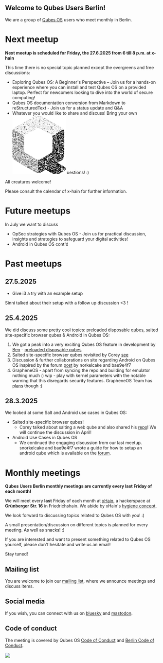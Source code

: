 ## Welcome to Qubes Users Berlin!

We are a group of [Qubes OS](https://www.qubes-os.org) users who meet monthly in Berlin. 

# Next meetup

**Next meetup is scheduled for Friday, the 27.6.2025 from 6 till 8 p.m. at x-hain**

This time there is no special topic planned except the evergreens and free discussions:

- Exploring Qubes OS: A Beginner's Perspective – Join us for a hands-on experience where you can install and test Qubes OS on a provided laptop. Perfect for newcomers looking to dive into the world of secure computing!
- Qubes OS documentation conversion from Markdown to reStructuredText - Join us for a status update and Q&A
- Whatever you would like to share and discuss! Bring your own ![Q](./qubes-logo-grain2.png) uestions! :)

All creatures welcome!

Please consult the calendar of x-hain for further information.

# Future meetups

In July we want to discuss

- OpSec strategies with Qubes OS - Join us for practical discussion, insights and strategies to safeguard your digital activities!
- Android in Qubes OS cont'd


# Past meetups

## 27.5.2025

- Give i3 a try with an example setup 

Sinni talked about their setup with a follow up discussion <3 !


## 25.4.2025

We did discuss some pretty cool topics: preloaded disposable qubes, salted site-specific browser qubes & Android in Qubes OS:

1. We got a peak into a very exciting Qubes OS feature in development by [Ben](https://github.com/ben-grande) - [preloaded disposable qubes](https://github.com/QubesOS/qubes-issues/issues/1512)
2. Salted site-specific browser qubes revisited by Corey [see](https://github.com/coyotebush/qubes-salt/tree/web) 
3. Discussion & further collaborations on site regarding Android on Qubes OS inspired by the forum [post](https://forum.qubes-os.org/t/use-android-apps-in-qubesos/32971) by norkelcake and bae9e4f7 
4. GrapheneOS - apart from syncing the repo and building for emulator nothing much :) wip - play with kernel parameters with the notable warning that this disregards security features. GrapheneOS Team has [plans](https://grapheneos.social/@GrapheneOS/113185686714810236) though :)

## 28.3.2025

We looked at some Salt and Android use cases in Qubes OS:

- Salted site-specific browser qubes!
  - Corey talked about salting a web qube and also shared his [repo](https://github.com/coyotebush/qubes-salt)! We will continue the discussion in April!
- Android Use Cases in Qubes OS
  - We continued the engaging discussion from our last meetup. snorkelcake and bae9e4f7 wrote a guide for how to setup an android qube which is available on the [forum](https://forum.qubes-os.org/t/use-android-apps-in-qubesos/32971).

# Monthly meetings

**Qubes Users Berlin monthly meetings are currently every last Friday of each month!**

We will meet every **last** Friday of each month at [xHain](https://x-hain.de/de/participate/#content), a hackerspace at **Grünberger Str. 16** in Friedrichshain. We abide by xHain's [hygiene concept](https://wiki.x-hain.de/de/xHain/hygiene-konzept).

We look forward to discussing topics related to Qubes OS with you! :) 

A small presentation/discussion on different topics is planned for every meeting. As well as snacks! :)

If you are interested and want to present something related to Qubes OS yourself,
please don't hesitate and write us an email! 

Stay tuned! 

## Mailing list

You are welcome to join our [mailing list](https://www.autistici.org/mailman/listinfo/qub), where we announce meetings and discuss items.

## Social media

If you wish, you can connect with us on [bluesky](https://bsky.app/profile/qubes-users-berlin.bsky.social) and [mastodon](https://mastodon.social/@qubes_users_berlin).

## Code of conduct

The meeting is covered by Qubes OS [Code of Conduct](https://qubes-os.org/code-of-conduct) and [Berlin Code of Conduct](https://berlincodeofconduct.org/). 

<img src="https://github.com/QubesOS/qubes-attachment/raw/master/icons/qubes-community-event/qubes-community-event.png" align="center" width="200">
